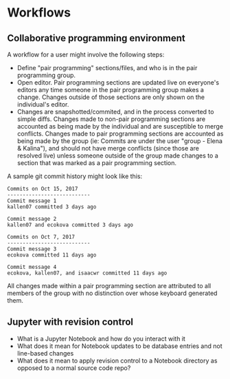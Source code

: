 # Workflows

## Collaborative programming environment

A workflow for a user might involve the following steps:

- Define "pair programming" sections/files, and who is in the pair programming group.
- Open editor. Pair programming sections are updated live on everyone's editors any time someone in the pair programming group makes a change. Changes outside of those sections are only shown on the individual's editor.
- Changes are snapshotted/commited, and in the process converted to simple diffs. Changes made to non-pair programming sections are accounted as being made by the individual and are susceptible to merge conflicts. Changes made to pair programming sections are accounted as being made by the group (ie: Commits are under the user "group - Elena & Kalina"), and should not have merge conflicts (since those are resolved live) unless someone outside of the group made changes to a section that was marked as a pair programming section. 

A sample git commit history might look like this:

```
Commits on Oct 15, 2017
---------------------------
Commit message 1
kallen07 committed 3 days ago

Commit message 2
kallen07 and ecokova committed 3 days ago

Commits on Oct 7, 2017
---------------------------
Commit message 3
ecokova committed 11 days ago

Commit message 4
ecokova, kallen07, and isaacwr committed 11 days ago

```

All changes made within a pair programming section are attributed to all members of the group with no distinction over whose keyboard generated them.

## Jupyter with revision control


- What is a Jupyter Notebook and how do you interact with it
- What does it mean for Notebook updates to be database entries and not line-based changes
- What does it mean to apply revision control to a Notebook directory as opposed to a normal source code repo?
